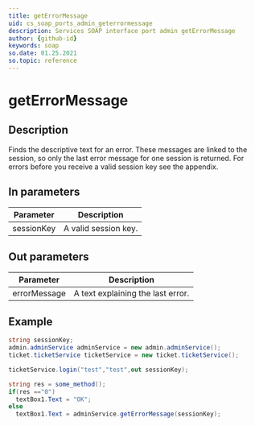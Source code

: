 ```yaml
---
title: getErrorMessage
uid: cs_soap_ports_admin_geterrormessage
description: Services SOAP interface port admin getErrorMessage
author: {github-id}
keywords: soap
so.date: 01.25.2021
so.topic: reference
---
```


# getErrorMessage

## Description

Finds the descriptive text for an error. These messages are linked to the session, so only the last error message for one session is returned. For errors before you receive a valid session key see the appendix.

## In parameters

| Parameter | Description |
|---|---|
| sessionKey | A valid session key. |

## Out parameters

| Parameter | Description |
|---|---|
| errorMessage | A text explaining the last error. |

## Example

```csharp
string sessionKey;
admin.adminService adminService = new admin.adminService();
ticket.ticketService ticketService = new ticket.ticketService();

ticketService.login("test","test",out sessionKey);

string res = some_method();
if(res =="0")
  textBox1.Text = "OK";
else
  textBox1.Text = adminService.getErrorMessage(sessionKey);
```

<!-- Referenced links -->
[1]: ../../error-codes.md
